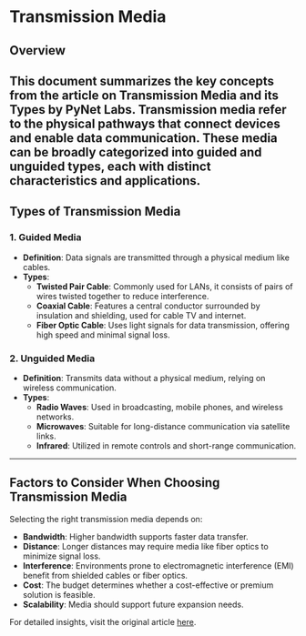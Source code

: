 # Transmission Media 
## Overview  
This document summarizes the key concepts from the article on **Transmission Media and its Types** by PyNet Labs. Transmission media refer to the physical pathways that connect devices and enable data communication. These media can be broadly categorized into guided and unguided types, each with distinct characteristics and applications.  
---
## Types of Transmission Media  
### 1. **Guided Media**  
   - **Definition**: Data signals are transmitted through a physical medium like cables.  
   - **Types**:  
     - **Twisted Pair Cable**: Commonly used for LANs, it consists of pairs of wires twisted together to reduce interference.  
     - **Coaxial Cable**: Features a central conductor surrounded by insulation and shielding, used for cable TV and internet.  
     - **Fiber Optic Cable**: Uses light signals for data transmission, offering high speed and minimal signal loss.  

### 2. **Unguided Media**  
   - **Definition**: Transmits data without a physical medium, relying on wireless communication.  
   - **Types**:  
     - **Radio Waves**: Used in broadcasting, mobile phones, and wireless networks.  
     - **Microwaves**: Suitable for long-distance communication via satellite links.  
     - **Infrared**: Utilized in remote controls and short-range communication.  

---

## Factors to Consider When Choosing Transmission Media  
Selecting the right transmission media depends on:  
- **Bandwidth**: Higher bandwidth supports faster data transfer.  
- **Distance**: Longer distances may require media like fiber optics to minimize signal loss.  
- **Interference**: Environments prone to electromagnetic interference (EMI) benefit from shielded cables or fiber optics.  
- **Cost**: The budget determines whether a cost-effective or premium solution is feasible.  
- **Scalability**: Media should support future expansion needs.  

For detailed insights, visit the original article [here](https://www.pynetlabs.com/transmission-media-and-its-types/).
